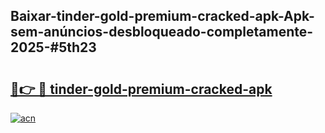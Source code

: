 ## Baixar-tinder-gold-premium-cracked-apk-Apk-sem-anúncios-desbloqueado-completamente-2025-#5th23

# <h2><a href="https://ainizakaria.my?title=tinder-gold-premium-cracked-apk&ref=20M">🔗👉 🔴 tinder-gold-premium-cracked-apk</a></h2>

[![acn](https://github.com/user-attachments/assets/0f9c940e-d8b0-45ae-aac7-cd30a18b3e1c)](https://ainizakaria.my?title=tinder-gold-premium-cracked-apk&ref=20M)

